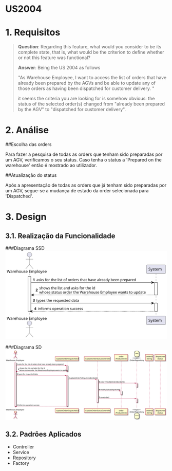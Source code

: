 US2004
=======================================


# 1. Requisitos

> **Question**: Regarding this feature, what would you consider to be its complete state, that is, what would be the criterion to define whether or not this feature was functional?
>
> **Answer**: Being the US 2004 as follows
>
>"As Warehouse Employee, I want to access the list of orders that have already been prepared by the AGVs and be able to update any of those orders as having been dispatched for customer delivery. "
> 
>it seems the criteria you are looking for is somehow obvious: the status of the selected order(s) changed from "already been prepared by the AGV" to "dispatched for customer delivery".

# 2. Análise

##Escolha das orders

Para fazer a pesquisa de todas as orders que tenham sido preparadas por um AGV, verificamos o seu status. Caso tenha o status a 'Prepared on the warehouse' então é mostrado ao utilizador.

##Atualização do status

Após a apresentação de todas as orders que já tenham sido preparadas por um AGV, segue-se a mudança de estado da order selecionada para 'Dispatched'.
# 3. Design

## 3.1. Realização da Funcionalidade

###Diagrama SSD
![US2004_SSD](US2004_SSD.svg)

###Diagrama SD
![US2004_SD](US2004_SD.svg)

## 3.2. Padrões Aplicados

- Controller
- Service
- Repository
- Factory